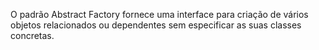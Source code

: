 O padrão Abstract Factory fornece uma interface para criação de vários objetos relacionados ou dependentes sem especificar as suas classes concretas.
